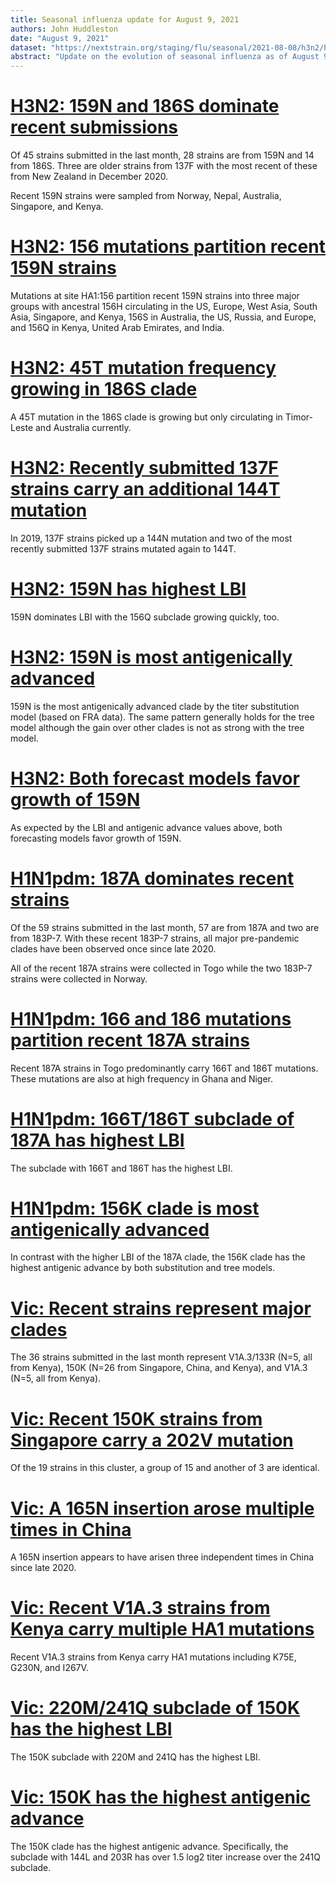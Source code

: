 ```yaml
---
title: Seasonal influenza update for August 9, 2021
authors: John Huddleston
date: "August 9, 2021"
dataset: "https://nextstrain.org/staging/flu/seasonal/2021-08-08/h3n2/ha/2y?d=tree,map&f_recency=last%20month&p=grid"
abstract: "Update on the evolution of seasonal influenza as of August 9, 2021."
---
```


# [H3N2: 159N and 186S dominate recent submissions](https://nextstrain.org/staging/flu/seasonal/2021-08-08/h3n2/ha/2y?d=tree,map&f_recency=last%20month&p=grid)

Of 45 strains submitted in the last month, 28 strains are from 159N and 14 from 186S. Three are older strains from 137F with the most recent of these from New Zealand in December 2020.

Recent 159N strains were sampled from Norway, Nepal, Australia, Singapore, and Kenya.

# [H3N2: 156 mutations partition recent 159N strains](https://nextstrain.org/staging/flu/seasonal/2021-08-08/h3n2/ha/2y?c=gt-HA1_156&d=tree,map&label=clade:A1b/159N&p=grid)

Mutations at site HA1:156 partition recent 159N strains into three major groups with ancestral 156H circulating in the US, Europe, West Asia, South Asia, Singapore, and Kenya, 156S in Australia, the US, Russia, and Europe, and 156Q in Kenya, United Arab Emirates, and India.

# [H3N2: 45T mutation frequency growing in 186S clade](https://nextstrain.org/staging/flu/seasonal/2021-08-08/h3n2/ha/2y?c=gt-HA1_45&d=tree,map&label=clade:A1b/186S&p=grid)

A 45T mutation in the 186S clade is growing but only circulating in Timor-Leste and Australia currently.

# [H3N2: Recently submitted 137F strains carry an additional 144T mutation](https://nextstrain.org/staging/flu/seasonal/2021-08-08/h3n2/ha/2y?c=gt-HA1_144&d=tree,map&f_recency=last%20month&label=clade:A1b/137F&p=grid)

In 2019, 137F strains picked up a 144N mutation and two of the most recently submitted 137F strains mutated again to 144T.

# [H3N2: 159N has highest LBI](https://nextstrain.org/staging/flu/seasonal/2021-08-08/h3n2/ha/2y?c=lbi&d=tree&l=scatter&p=full)

159N dominates LBI with the 156Q subclade growing quickly, too.

# [H3N2: 159N is most antigenically advanced](https://nextstrain.org/staging/flu/seasonal/2021-08-08/h3n2/ha/2y?d=tree&l=scatter&p=full&scatterY=cTiterSub)

159N is the most antigenically advanced clade by the titer substitution model (based on FRA data). The same pattern generally holds for the tree model although the gain over other clades is not as strong with the tree model.

# [H3N2: Both forecast models favor growth of 159N](https://nextstrain.org/staging/flu/seasonal/2021-08-08/h3n2/ha/2y?d=tree&l=scatter&p=full&scatterX=weighted_distance_to_future_by_cTiter_x-ne_star&scatterY=weighted_distance_to_future_by_ne_star-lbi)

As expected by the LBI and antigenic advance values above, both forecasting models favor growth of 159N.

# [H1N1pdm: 187A dominates recent strains](https://nextstrain.org/staging/flu/seasonal/2021-08-08/h1n1pdm/ha/2y?d=tree,map&f_recency=last%20month&p=grid)

Of the 59 strains submitted in the last month, 57 are from 187A and two are from 183P-7. With these recent 183P-7 strains, all major pre-pandemic clades have been observed once since late 2020.

All of the recent 187A strains were collected in Togo while the two 183P-7 strains were collected in Norway.

# [H1N1pdm: 166 and 186 mutations partition recent 187A strains](https://nextstrain.org/staging/flu/seasonal/2021-08-08/h1n1pdm/ha/2y?c=gt-HA1_166,186,232&d=tree,map&dmin=2020-09-25&label=clade:6b1.A/187A&p=grid)

Recent 187A strains in Togo predominantly carry 166T and 186T mutations. These mutations are also at high frequency in Ghana and Niger.

# [H1N1pdm: 166T/186T subclade of 187A has highest LBI](https://nextstrain.org/staging/flu/seasonal/2021-08-08/h1n1pdm/ha/2y?branchLabel=aa&c=lbi&d=tree&label=clade:6b1.A/187A&m=div&p=full)

The subclade with 166T and 186T has the highest LBI.

# [H1N1pdm: 156K clade is most antigenically advanced](https://nextstrain.org/staging/flu/seasonal/2021-08-08/h1n1pdm/ha/2y?branchLabel=aa&d=tree&l=scatter&m=div&p=full&scatterX=num_date&scatterY=cTiterSub)

In contrast with the higher LBI of the 187A clade, the 156K clade has the highest antigenic advance by both substitution and tree models.

# [Vic: Recent strains represent major clades](https://nextstrain.org/staging/flu/seasonal/2021-08-08/vic/ha/2y?d=tree,map&f_recency=last%20month&label=clade:V1A.3&p=grid)

The 36 strains submitted in the last month represent V1A.3/133R (N=5, all from Kenya), 150K (N=26 from Singapore, China, and Kenya), and V1A.3 (N=5, all from Kenya).

# [Vic: Recent 150K strains from Singapore carry a 202V mutation](https://nextstrain.org/staging/flu/seasonal/2021-08-08/vic/ha/2y?branchLabel=aa&c=gt-HA1_202&d=tree,map&f_recency=last%20month&gt=HA1.144L&m=div&p=grid)

Of the 19 strains in this cluster, a group of 15 and another of 3 are identical.

# [Vic: A 165N insertion arose multiple times in China](https://nextstrain.org/staging/flu/seasonal/2021-08-08/vic/ha/2y?branchLabel=aa&c=gt-HA1_165&f_recency=last%20month&gt=HA1.122Q&p=grid)

A 165N insertion appears to have arisen three independent times in China since late 2020.

# [Vic: Recent V1A.3 strains from Kenya carry multiple HA1 mutations](https://nextstrain.org/staging/flu/seasonal/2021-08-08/vic/ha/2y?branchLabel=aa&d=tree,map&f_recency=last%20month&gt=HA1.75E&m=div&p=grid)

Recent V1A.3 strains from Kenya carry HA1 mutations including K75E, G230N, and I267V.

# [Vic: 220M/241Q subclade of 150K has the highest LBI](https://nextstrain.org/staging/flu/seasonal/2021-08-08/vic/ha/2y?c=lbi&d=tree&l=scatter&m=div&p=full&scatterX=num_date)

The 150K subclade with 220M and 241Q has the highest LBI.

# [Vic: 150K has the highest antigenic advance](https://nextstrain.org/staging/flu/seasonal/2021-08-08/vic/ha/2y?d=tree&l=scatter&label=clade:V1A.3/150K&p=full&scatterY=cTiterSub)

The 150K clade has the highest antigenic advance. Specifically, the subclade with 144L and 203R has over 1.5 log2 titer increase over the 241Q subclade.
